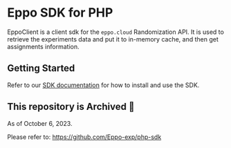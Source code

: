 # Eppo SDK for PHP

EppoClient is a client sdk for the `eppo.cloud` Randomization API.
It is used to retrieve the experiments data and put it to in-memory cache, and then get assignments information.

## Getting Started

Refer to our [SDK documentation](https://docs.geteppo.com/feature-flags/sdks/server-sdks/) for how to install and use the SDK.

## This repository is Archived 🧊

As of October 6, 2023.

Please refer to: https://github.com/Eppo-exp/php-sdk

